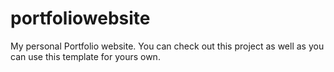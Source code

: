 # portfoliowebsite
My personal Portfolio website. You can check out this project as well as you can use this template for yours own.
